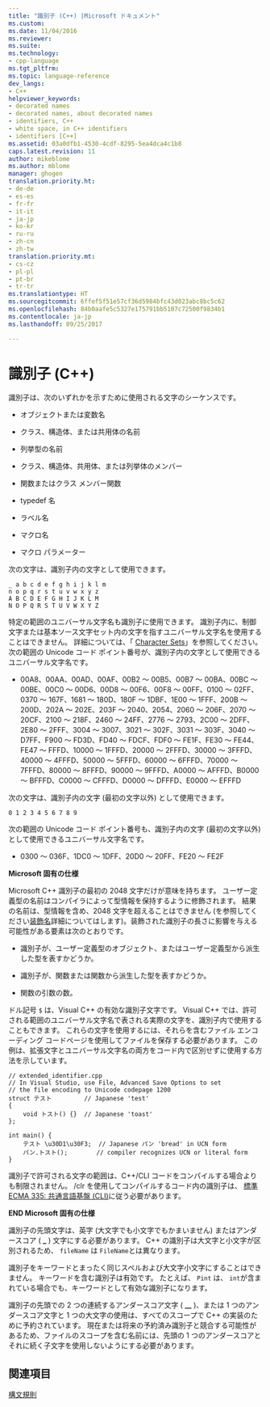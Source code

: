 ```yaml
---
title: "識別子 (C++) |Microsoft ドキュメント"
ms.custom: 
ms.date: 11/04/2016
ms.reviewer: 
ms.suite: 
ms.technology:
- cpp-language
ms.tgt_pltfrm: 
ms.topic: language-reference
dev_langs:
- C++
helpviewer_keywords:
- decorated names
- decorated names, about decorated names
- identifiers, C++
- white space, in C++ identifiers
- identifiers [C++]
ms.assetid: 03a0dfb1-4530-4cdf-8295-5ea4dca4c1b8
caps.latest.revision: 11
author: mikeblome
ms.author: mblome
manager: ghogen
translation.priority.ht:
- de-de
- es-es
- fr-fr
- it-it
- ja-jp
- ko-kr
- ru-ru
- zh-cn
- zh-tw
translation.priority.mt:
- cs-cz
- pl-pl
- pt-br
- tr-tr
ms.translationtype: HT
ms.sourcegitcommit: 6ffef5f51e57cf36d5984bfc43d023abc8bc5c62
ms.openlocfilehash: 84b0aafe5c5327e175791bb5107c72500f9834b1
ms.contentlocale: ja-jp
ms.lasthandoff: 09/25/2017

---
```

# <a name="identifiers-c"></a>識別子 (C++)
識別子は、次のいずれかを示すために使用される文字のシーケンスです。  
  
-   オブジェクトまたは変数名  
  
-   クラス、構造体、または共用体の名前  
  
-   列挙型の名前  
  
-   クラス、構造体、共用体、または列挙体のメンバー  
  
-   関数またはクラス メンバー関数  
  
-   typedef 名  
  
-   ラベル名  
  
-   マクロ名  
  
-   マクロ パラメーター  
  
 次の文字は、識別子内の文字として使用できます。  
  
```  
_ a b c d e f g h i j k l m  
n o p q r s t u v w x y z  
A B C D E F G H I J K L M  
N O P Q R S T U V W X Y Z  
```  
  
 特定の範囲のユニバーサル文字名も識別子に使用できます。  識別子内に、制御文字または基本ソース文字セット内の文字を指すユニバーサル文字名を使用することはできません。 詳細については、「 [Character Sets](../cpp/character-sets2.md)」を参照してください。 次の範囲の Unicode コード ポイント番号が、識別子内の文字として使用できるユニバーサル文字名です。  
  
-   00A8、00AA、00AD、00AF、00B2 ～ 00B5、00B7 ～ 00BA、00BC ～ 00BE、00C0 ～ 00D6、00D8 ～ 00F6、00F8 ～ 00FF、0100 ～ 02FF、0370 ～ 167F、1681 ～ 180D、180F ～ 1DBF、1E00 ～ 1FFF、200B ～ 200D、202A ～ 202E、203F ～ 2040、2054、2060 ～ 206F、2070 ～ 20CF、2100 ～ 218F、2460 ～ 24FF、2776 ～ 2793、2C00 ～ 2DFF、2E80 ～ 2FFF、3004 ～ 3007、3021 ～ 302F、3031 ～ 303F、3040 ～ D7FF、F900 ～ FD3D、FD40 ～ FDCF、FDF0 ～ FE1F、FE30 ～ FE44、FE47 ～ FFFD、10000 ～ 1FFFD、20000 ～ 2FFFD、30000 ～ 3FFFD、40000 ～ 4FFFD、50000 ～ 5FFFD、60000 ～ 6FFFD、70000 ～ 7FFFD、80000 ～ 8FFFD、90000 ～ 9FFFD、A0000 ～ AFFFD、B0000 ～ BFFFD、C0000 ～ CFFFD、D0000 ～ DFFFD、E0000 ～ EFFFD  
  
 次の文字は、識別子内の文字 (最初の文字以外) として使用できます。  
  
```  
0 1 2 3 4 5 6 7 8 9  
```  
  
 次の範囲の Unicode コード ポイント番号も、識別子内の文字 (最初の文字以外) として使用できるユニバーサル文字名です。  
  
-   0300 ～ 036F、1DC0 ～ 1DFF、20D0 ～ 20FF、FE20 ～ FE2F  
  
 **Microsoft 固有の仕様**  
  
 Microsoft C++ 識別子の最初の 2048 文字だけが意味を持ちます。 ユーザー定義型の名前はコンパイラによって型情報を保持するように修飾されます。 結果の名前は、型情報を含め、2048 文字を超えることはできません (を参照してください[装飾名](../build/reference/decorated-names.md)詳細についてはします)。装飾された識別子の長さに影響を与える可能性がある要素は次のとおりです。  
  
-   識別子が、ユーザー定義型のオブジェクト、またはユーザー定義型から派生した型を表すかどうか。  
  
-   識別子が、関数または関数から派生した型を表すかどうか。  
  
-   関数の引数の数。  
  
 ドル記号 `$` は、Visual C++ の有効な識別子文字です。 Visual C++ では、許可される範囲のユニバーサル文字名で表される実際の文字を、識別子内で使用することもできます。 これらの文字を使用するには、それらを含むファイル エンコーディング コードページを使用してファイルを保存する必要があります。  この例は、拡張文字とユニバーサル文字名の両方をコード内で区別せずに使用する方法を示しています。  
  
```  
// extended_identifier.cpp  
// In Visual Studio, use File, Advanced Save Options to set  
// the file encoding to Unicode codepage 1200  
struct テスト         // Japanese 'test'  
{  
    void トスト() {}  // Japanese 'toast'  
};  
  
int main() {  
    テスト \u30D1\u30F3;  // Japanese パン 'bread' in UCN form  
    パン.トスト();        // compiler recognizes UCN or literal form  
}  
```  
  
 識別子で許可される文字の範囲は、C++/CLI コードをコンパイルする場合よりも制限されません。 /clr を使用してコンパイルするコード内の識別子は、  [標準 ECMA 335: 共通言語基盤 (CLI)](http://www.ecma-international.org/publications/standards/Ecma-335.htm)に従う必要があります。  
  
 **END Microsoft 固有の仕様**  
  
 識別子の先頭文字は、英字 (大文字でも小文字でもかまいません) またはアンダースコア ( **_** ) 文字にする必要があります。 C++ の識別子は大文字と小文字が区別されるため、 `fileName` は `FileName`とは異なります。  
  
 識別子をキーワードとまったく同じスペルおよび大文字小文字にすることはできません。 キーワードを含む識別子は有効です。 たとえば、 `Pint` は、 `int`が含まれている場合でも、キーワードとして有効な識別子になります。  
  
 識別子の先頭での 2 つの連続するアンダースコア文字 ( **__** )、または 1 つのアンダースコア文字と 1 つの大文字の使用は、すべてのスコープで C++ の実装のために予約されています。 現在または将来の予約済み識別子と競合する可能性があるため、ファイルのスコープを含む名前には、先頭の 1 つのアンダースコアとそれに続く子文字を使用しないようにする必要があります。  
  
## <a name="see-also"></a>関連項目  
 [構文規則](../cpp/lexical-conventions.md)
